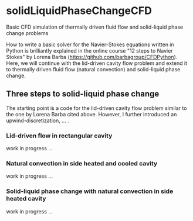 # solidLiquidPhaseChangeCFD
Basic CFD simulation of thermally driven fluid flow and solid-liquid phase change problems

How to write a basic solver for the Navier-Stokes equations written in Python is brilliantly explained in the online course "12 steps to Navier Stokes" by Lorena Barba (https://github.com/barbagroup/CFDPython). Here, we will continue with the lid-driven cavity flow problem and extend it to thermally driven fluid flow (natural convection) and solid-liquid phase change.

## Three steps to solid-liquid phase change

The starting point is a code for the lid-driven cavity flow problem similar to the one by Lorena Barba cited above. However, I further introduced an upwind-discretization, ... .

### Lid-driven flow in rectangular cavity

work in progress ...

### Natural convection in side heated and cooled cavity

work in progress ...

### Solid-liquid phase change with natural convection in side heated cavity 

work in progress ...
